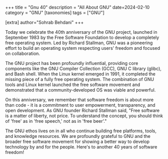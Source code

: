 +++
title = "Gnu 40"
description = "All About GNU"
date=2024-02-10
category = "GNU"
[taxonomies]
tags = ["GNU"]

[extra]
author="Sohrab Behdani"
+++



Today we celebrate the 40th anniversary of the GNU project, launched in September 1983 by the Free Software Foundation to develop a completely free operating system. Led by Richard Stallman, GNU was a pioneering effort to build an operating system respecting users' freedom and focused on collaboration.

The GNU project has been profoundly influential, providing core components like the GNU Compiler Collection (GCC), GNU C library (glibc), and Bash shell. When the Linux kernel emerged in 1991, it completed the missing piece of a fully free operating system. The combination of GNU tools and Linux kernel launched the free software movement and demonstrated that a community-developed OS was viable and powerful.
<!-- more -->

On this anniversary, we remember that software freedom is about more than code - it is a commitment to user empowerment, transparency, and open development. As GNU founder Richard Stallman said, "Free software is a matter of liberty, not price. To understand the concept, you should think of 'free' as in 'free speech,' not as in 'free beer'."

The GNU ethos lives on in all who continue building free platforms, tools, and knowledge resources. We are profoundly grateful to GNU and the broader free software movement for showing a better way to develop technology by and for the people. Here's to another 40 years of software freedom!
